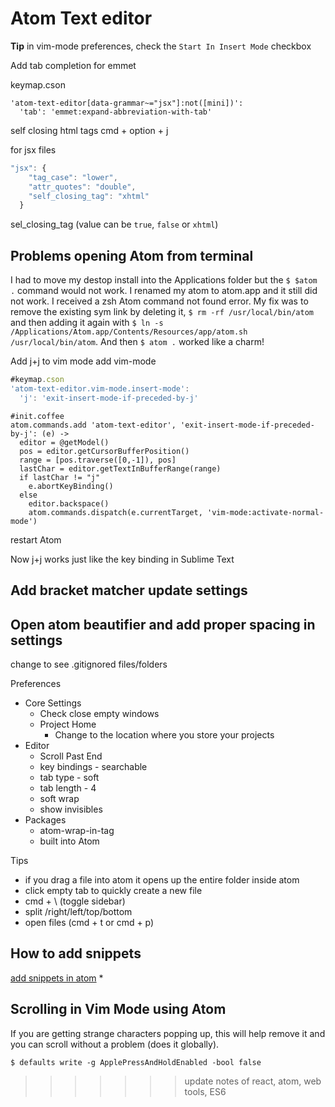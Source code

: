 # Atom Text editor

**Tip** in vim-mode preferences, check the `Start In Insert Mode` checkbox

Add tab completion for emmet

keymap.cson
```
'atom-text-editor[data-grammar~="jsx"]:not([mini])':
  'tab': 'emmet:expand-abbreviation-with-tab'
```

self closing html tags
cmd + option + j

for jsx files

```js
"jsx": {
    "tag_case": "lower",
    "attr_quotes": "double",
    "self_closing_tag": "xhtml"
  }
```

sel_closing_tag (value can be `true`, `false` or `xhtml`)



## Problems opening Atom from terminal
I had to move my destop install into the Applications folder but the `$ $atom .` command would not work. I renamed my atom to atom.app and it still did not work. I received a zsh Atom command not found error. My fix was to remove the existing sym link by deleting it, `$ rm -rf /usr/local/bin/atom` and then adding it again with `$ ln -s /Applications/Atom.app/Contents/Resources/app/atom.sh /usr/local/bin/atom`. And then `$ atom .` worked like a charm!

Add j+j to vim mode
add vim-mode

```js
#keymap.cson
'atom-text-editor.vim-mode.insert-mode':
  'j': 'exit-insert-mode-if-preceded-by-j'
```

```
#init.coffee
atom.commands.add 'atom-text-editor', 'exit-insert-mode-if-preceded-by-j': (e) ->
  editor = @getModel()
  pos = editor.getCursorBufferPosition()
  range = [pos.traverse([0,-1]), pos]
  lastChar = editor.getTextInBufferRange(range)
  if lastChar != "j"
    e.abortKeyBinding()
  else
    editor.backspace()
    atom.commands.dispatch(e.currentTarget, 'vim-mode:activate-normal-mode')
```

restart Atom

Now j+j works just like the key binding in Sublime Text

## Add bracket matcher update settings
## Open atom beautifier and add proper spacing in settings
change to see .gitignored files/folders

Preferences
* Core Settings
  - Check close empty windows
  - Project Home
    + Change to the location where you store your projects
* Editor
  - Scroll Past End
  - key bindings - searchable
  - tab type - soft
  - tab length - 4
  - soft wrap
  - show invisibles
* Packages
  - atom-wrap-in-tag
  - built into Atom

Tips
* if you drag a file into atom it opens up the entire folder inside atom
* click empty tab to quickly create a new file
* cmd + \ (toggle sidebar)
* split /right/left/top/bottom
* open files (cmd + t or cmd + p)

## How to add snippets
[add snippets in atom](https://www.sitepoint.com/use-code-snippets-atom/)
*

## Scrolling in Vim Mode using Atom
If you are getting strange characters popping up, this will help remove it and you can scroll without a problem (does it globally).

```
$ defaults write -g ApplePressAndHoldEnabled -bool false
```
>>>>>>> update notes of react, atom, web tools, ES6
